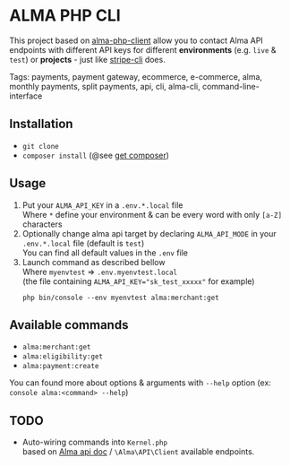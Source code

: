 # ALMA PHP CLI

This project based on [alma-php-client](https://github.com/alma/alma-php-client) allow you to contact Alma API endpoints
with different API keys for different **environments** (e.g. `live` & `test`) or **projects** - just like
[stripe-cli](https://stripe.com/docs/stripe-cli) does.

Tags: payments, payment gateway, ecommerce, e-commerce, alma, monthly payments, split payments, api, cli, alma-cli,
command-line-interface

## Installation

* `git clone`
* `composer install` (@see [get composer](https://getcomposer.org/download/))

## Usage

1. Put your `ALMA_API_KEY` in a `.env.*.local` file  
   Where `*` define your environment & can be every word with only `[a-Z]` characters
1. Optionally change alma api target by declaring `ALMA_API_MODE` in your `.env.*.local` file (default is `test`)  
   You can find all default values in the `.env` file
1. Launch command as described bellow  
   Where `myenvtest` => `.env.myenvtest.local`  
   (the file containing `ALMA_API_KEY="sk_test_xxxxx"` for example) 
   ```
   php bin/console --env myenvtest alma:merchant:get
   ```

## Available commands

* `alma:merchant:get`
* `alma:eligibility:get`
* `alma:payment:create`

You can found more about options & arguments with `--help` option (ex: `console alma:<command> --help`)

## TODO

* Auto-wiring commands into `Kernel.php`  
  based on [Alma api doc](https://docs.getalma.eu/reference) / `\Alma\API\Client` available endpoints.
